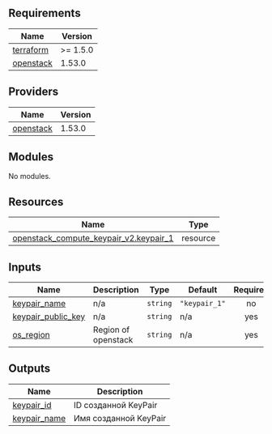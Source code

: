 ## Requirements

| Name | Version |
|------|---------|
| <a name="requirement_terraform"></a> [terraform](#requirement\_terraform) | >= 1.5.0 |
| <a name="requirement_openstack"></a> [openstack](#requirement\_openstack) | 1.53.0 |

## Providers

| Name | Version |
|------|---------|
| <a name="provider_openstack"></a> [openstack](#provider\_openstack) | 1.53.0 |

## Modules

No modules.

## Resources

| Name | Type |
|------|------|
| [openstack_compute_keypair_v2.keypair_1](https://registry.terraform.io/providers/terraform-provider-openstack/openstack/1.53.0/docs/resources/compute_keypair_v2) | resource |

## Inputs

| Name | Description | Type | Default | Required |
|------|-------------|------|---------|:--------:|
| <a name="input_keypair_name"></a> [keypair\_name](#input\_keypair\_name) | n/a | `string` | `"keypair_1"` | no |
| <a name="input_keypair_public_key"></a> [keypair\_public\_key](#input\_keypair\_public\_key) | n/a | `string` | n/a | yes |
| <a name="input_os_region"></a> [os\_region](#input\_os\_region) | Region of openstack | `string` | n/a | yes |

## Outputs

| Name | Description |
|------|-------------|
| <a name="output_keypair_id"></a> [keypair\_id](#output\_keypair\_id) | ID созданной KeyPair |
| <a name="output_keypair_name"></a> [keypair\_name](#output\_keypair\_name) | Имя созданной KeyPair |
